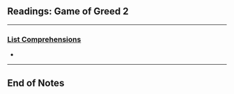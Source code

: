 ## Readings: Game of Greed 2
***

### [List Comprehensions](https://www.pythonforbeginners.com/basics/list-comprehensions-in-python)

- 

***
 ## End of Notes
